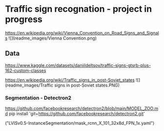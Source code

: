# Traffic sign recognation - project in progress
https://en.wikipedia.org/wiki/Vienna_Convention_on_Road_Signs_and_Signals
![](readme_images/Vienna Convention.png)

## Data
https://www.kaggle.com/datasets/daniildeltsov/traffic-signs-gtsrb-plus-162-custom-classes

https://en.wikipedia.org/wiki/Traffic_signs_in_post-Soviet_states
![](readme_images/Traffic signs in post-Soviet states.PNG)

### Segmentation - Detectron2
https://github.com/facebookresearch/detectron2/blob/main/MODEL_ZOO.md
pip install 'git+https://github.com/facebookresearch/detectron2.git'

("LVISv0.5-InstanceSegmentation/mask_rcnn_X_101_32x8d_FPN_1x.yaml")
